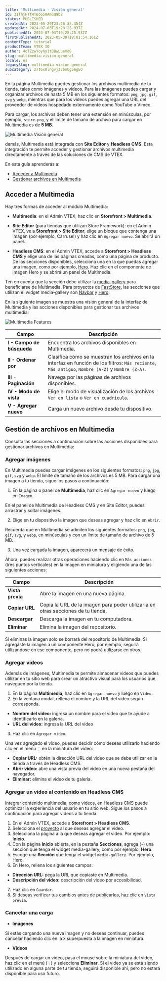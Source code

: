 ```yaml
---
title: 'Multimedia - Visión general'
id: 31fhjHTt4TBoo50AmGQ9b2
status: PUBLISHED
createdAt: 2023-05-29T23:26:35.354Z
updatedAt: 2024-07-03T19:28:25.937Z
publishedAt: 2024-07-03T19:28:25.937Z
firstPublishedAt: 2023-05-30T18:01:54.161Z
contentType: tutorial
productTeam: VTEX IO
author: 4oTZzwYoyhy1tDBwLuemdG
slug: multimedia-vision-general
locale: es
legacySlug: multimedia-vision-general
subcategory: 27t6x0lngvjI3bnUg5AgEO
---
```


En la página Multimedia puedes gestionar los archivos multimedia de tu tienda, tales como imágenes y videos. Para las imágenes puedes cargar y organizar archivos de hasta 5 MB en los siguientes formatos: `png`, `jpg`, `gif`, `svg` y `webp`, mientras que para los videos puedes agregar una URL del proveedor de videos hospedado externamente como YouTube o Vimeo.

<div class="alert alert-warning">
Para cargar, los archivos deben tener una extensión en minúsculas, por ejemplo, <code>store.png</code>, y el límite de tamaño de archivo para cargar en Multimedia es de <b>5 MB</b>.
</div>

![Multimedia Visión general](//images.ctfassets.net/alneenqid6w5/3HL6n5pBx5OpIyJMmPccuZ/4b7fca26bb4f3b1f72d3a6fff9eca887/es-multimedia-overview.png)

demás, Multimedia está integrada con **Site Editor** y **Headless CMS**. Esta integración te permite acceder y gestionar archivos multimedia directamente a través de las soluciones de CMS de VTEX.

En esta guía aprenderás a:

- [Acceder a Multimedia](#acceder-a-multimedia)
- [Gestionar archivos en Multimedia](#gestion-de-archivos-en-multimedia)

## Acceder a Multimedia
Hay tres formas de acceder al módulo Multimedia:

- **Multimedia**: en el Admin VTEX, haz clic en **Storefront > Multimedia**. 

- **Site Editor** (para tiendas que utilizan Store Framework): en el Admin VTEX, ve a **Storefront > Site Editor**, elige un bloque que contenga una imagen (por ejemplo, Carrusel) y haz clic en `Agregar nuevo`.  Se abrirá un panel.

- **Headless CMS**: en el Admin VTEX, accede a **Storefront > Headless CMS** y elige una de las páginas creadas, como una página de producto. De las secciones disponibles, selecciona una en la que puedas agregar una imagen, como por ejemplo, [Hero](https://developers.vtex.com/docs/guides/faststore/organisms-hero). Haz clic en el componente de imagen Hero y se abrirá un panel de Multimedia.

<div class="alert alert-warning">
Ten en cuenta que la sección debe utilizar la <a href="https://developers.vtex.com/docs/guides/faststore/headless-cms-3-adding-content-types-and-sections#step-3-adding-sections-to-the-headless-cms">media-gallery</a> para beneficiarse de Multimedia. Para proyectos de <a href="https://developers.vtex.com/docs/guides/faststore/docs-what-is-faststore">FastStore</a>, las secciones que utilizan el widget media-gallery son <a href="https://developers.vtex.com/docs/guides/faststore/organisms-navbar">Navbar</a> y <a href="https://developers.vtex.com/docs/guides/faststore/organisms-hero">Hero</a>.
</div>

En la siguiente imagen se muestra una visión general de la interfaz de Multimedia y las acciones disponibles para gestionar tus archivos multimedia:

![Multimedia Features](//images.ctfassets.net/alneenqid6w5/2teyzkUy2zP5vjMLPxlXgD/db95f45451326e0664992cefa1cd8a6f/es-multimedia-features.png)

| Campo | Descripción |
| ---------- | ------------- |
| **I - Campo de búsqueda** | Encuentra los archivos disponibles en Multimedia. |
| **II - Ordenar por** | Clasifica cómo se muestran los archivos en la interfaz en función de los filtros: `Más reciente`, `Más antiguo`, `Nombre (A-Z)` y `Nombre (Z-A)`. |
| **III - Paginación** | Navega por las páginas de archivos disponibles. |
| **IV - Modo de vista** |	Elige el modo de visualización de los archivos: `Ver en lista` o `Ver en cuadrícula`. |
| **V - Agregar nuevo** | Carga un nuevo archivo desde tu dispositivo. |

## Gestión de archivos en Multimedia
Consulta las secciones a continuación sobre las acciones disponibles para gestionar archivos en Multimedia:

### Agregar imágenes

En Multimedia puedes cargar imágenes en los siguientes formatos: `png`, `jpg`, `gif`, `svg` y `webp`. El límite de tamaño de los archivos es 5 MB. Para cargar una imagen a tu tienda, sigue los pasos a continuación:

1. En la página o panel de **Multimedia**, haz clic en `Agregar nuevo` y luego en `Imagen`.

<div class="alert alert-warning">
  <p>En el panel de Multimedia de Headless CMS y en Site Editor, puedes arrastrar y soltar imágenes.</p>
</div>

2. Elige en tu dispositivo la imagen que deseas agregar y haz clic en `Abrir`.

<div class="alert alert-warning">
Recuerda que en Multimedia se admiten los siguientes formatos: <code>png</code>, <code>jpg</code>, <code>gif</code>, <code>svg</code>, y <code>webp</code>, en minúsculas y con un límite de tamaño de archivo de 5 MB.
</div>

3. Una vez cargada la imagen, aparecerá un mensaje de éxito. 

Ahora, puedes realizar otras operaciones haciendo clic en `Más acciones` (tres puntos verticales) en la imagen en miniatura y eligiendo una de las siguientes acciones:

| Campo | Descripción |
| ---------- | ------------- |
| **Vista previa** | Abre la imagen en una nueva página. |
| **Copiar URL** | Copia la URL de la imagen para poder utilizarla en otras secciones de tu tienda. |
| **Descargar** | Descarga la imagen en tu computadora. |
| **Eliminar** |	Elimina la imagen del repositorio. |

<div class="alert alert-warning">
Si eliminas la imagen solo se borrará del repositorio de Multimedia. Si agregaste la imagen a un componente Hero, por ejemplo, seguirá utilizándose en ese componente, pero no podrá utilizarse en otros.
</div>

### Agregar videos
Además de imágenes, Multimedia te permite almacenar videos que puedes utilizar en tu sitio web para crear un atractivo visual para los usuarios que naveguen por la tienda.

1. En la página **Multimedia**, haz clic en `Agregar nuevo` y luego en `Video`.
2. En la ventana modal, rellena el nombre y la URL del video según corresponda.

- **Nombre del video:** ingresa un nombre para el video que te ayude a identificarlo en la galería.
- **URL del video:** ingresa la URL del video

3. Haz clic en `Agregar video`.

Una vez agregado el video, puedes decidir cómo deseas utilizarlo haciendo clic en el menú `⋮` en la miniatura del video:

- **Copiar URL:** obtén la dirección URL del video que se debe utilizar en la tienda a través de Headless CMS.
- **Abrir video:** abre una vista previa del video en una nueva pestaña del navegador.
- **Eliminar:** elimina el video de tu galería.

### Agregar un video al contenido en Headless CMS

Integrar contenido multimedia, como videos, en Headless CMS puede optimizar la experiencia del usuario en tu sitio web. Sigue los pasos a continuación para agregar videos a tu tienda.

1. En el Admin VTEX, accede a **Storefront > Headless CMS**.
2. Selecciona el [proyecto](https://help.vtex.com/es/tutorial/managing-projects--42IpDFqTVTESH8DCypJMPM) al que deseas agregar el video.
3. Selecciona la página a la que deseas agregar el video. Por ejemplo: **Inicio**.
4. Con la página **Inicio** abierta, en la pestaña **Secciones**, agrega (`+`) una sección que tenga el widget media-gallery, como por ejemplo, **Hero**.
5. Escoge una **Sección** que tenga el widget `media-gallery`. Por ejemplo, Hero.
6. En Hero, rellena los siguientes campos:

- **Dirección URL:** pega la URL que copiaste en Multimedia.
- **Descripción del video:** descripción del video por accesibilidad.

7. Haz clic en `Guardar`.
8. Si deseas verificar tus cambios antes de publicarlos, haz clic en `Vista previa`.

### Cancelar una carga

- **Imágenes**

Si estás cargando una nueva imagen y no deseas continuar, puedes cancelar haciendo clic en la `X` superpuesta a la imagen en miniatura.

- **Videos**

Después de cargar un video, pasa el mouse sobre la miniatura del video, haz clic en el menú (`⋮`) y selecciona **Eliminar**. Si el video ya se está siendo utilizado en alguna parte de tu tienda, seguirá disponible ahí, pero no estará disponible para uso futuro.
